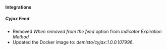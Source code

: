 
#### Integrations

##### Cyjax Feed

- Removed *When removed from the feed* option from *Indicator Expiration Method*
- Updated the Docker image to: *demisto/cyjax:1.0.0.107996*.
